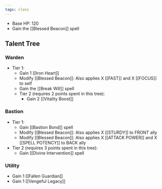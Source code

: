 ```yaml
---
tags: class
---
```

* Base HP: 120
* Gain the [[Blessed Beacon]] spell

## Talent Tree

### Warden
- Tier 1:
	- Gain 1 [[Iron Heart]]
	- Modify [[Blessed Beacon]]: Also applies X [[FAST]] and X [[FOCUS]] to self
	- Gain the [[Break Will]] spell
  - Tier 2 (requires 2 points spent in this tree):
	  - Gain 2 [[Vitality Boost]]

### Bastion
- Tier 1:
	- Gain [[Bastion Bond]] spell
	- Modify [[Blessed Beacon]]: Also applies X [[STURDY]] to FRONT ally
	- Modify [[Blessed Beacon]]: Also applies X [[ATTACK POWER]] and X [[SPELL POTENCY]] to BACK ally
- Tier 2 (requires 3 points spent in this tree):
	- Gain [[Divine Intervention]] spell

### Utility
- Gain 1 [[Fallen Guardian]] 
- Gain 1 [[Vengeful Legacy]] 